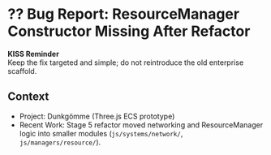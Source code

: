 # ?? Bug Report: ResourceManager Constructor Missing After Refactor

**KISS Reminder**  
Keep the fix targeted and simple; do not reintroduce the old enterprise scaffold.

## Context
- Project: Dunkgömme (Three.js ECS prototype)
- Recent Work: Stage 5 refactor moved networking and ResourceManager logic into smaller modules (`js/systems/network/`, `js/managers/resource/`).


